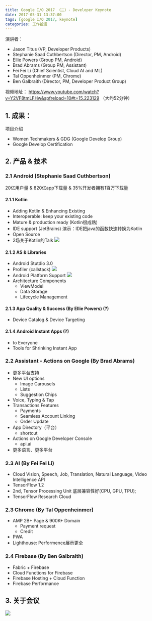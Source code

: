 ```yaml
---
title: Google I/O 2017 （二）- Developer Keynote
date: 2017-05-31 13:37:00
tags: [google I/O 2017, keynote]
categories: 工作拾遗
---
```


演讲者：
- Jason Titus (VP, Developer Products) 
- Stephanie Saad Cuthbertson (Director, PM, Android) 
- Ellie Powers (Group PM, Android) 
- Brad Abrams (Group PM, Assistant) 
- Fei Fei Li (Chief Scientist, Cloud AI and ML) 
- Tal Oppenheinmer (PM, Chrome)
- Ben Galbraith (Director, PM, Developer Product Group)

视频地址： https://www.youtube.com/watch?v=Y2VF8tmLFHw&spfreload=10#t=15.223129 （大约52分钟）
<!-- more -->

## 1. 成果：
项目介绍
- Women Techmakers & GDG (Google Develop Group)
- Google Develop Certification

## 2. 产品 & 技术
### 2.1 Android (Stephanie Saad Cuthbertson)
20亿用户量 & 820亿app下载量 & 35%开发者拥有1百万下载量
#### 2.1.1 Kotlin 
- Adding Kotlin & Enhancing Existing
- Interoperable: keep your existing code
- Mature & production ready (Kotlin很成熟)
- IDE support (JetBrains)
演示：IDE把java的函数快速转换为Kotlin
- Open Source
- 2场关于Kotlin的Talk
![](kotlin.png)
#### 2.1.2 AS & Libraries
- Android Stutdio 3.0
- Profiler (callstack)
![](android.png)
- Android Platform Support 
![](android-platform.png)
- Architecture Components
    - ViewModel
    - Data Storage
    - Lifecycle Management
    
#### 2.1.3 App Quality & Success (By Ellie Powers) (?)
- Device Catalog & Device Targeting

#### 2.1.4 Android Instant Apps (?)
- to Everyone
- Tools for Shrinking Instant App

### 2.2 Assistant - Actions on Google (By Brad Abrams)
- 更多平台支持
- New UI options
    - Image Carousels
    - Lists
    - Suggestion Chips
- Voice, Typing & Tap
- Transactions Features
    - Payments
    - Seamless Account Linking
    - Order Update
- App Directory（平台）
    - shortcut
- Actions on Google Developer Console
    - api.ai
- 更多语言、更多平台

### 2.3 AI (By Fei Fei Li)
- Cloud Vision, Speech, Job, Translation, Natural Language, Video Intelligence API
- TensorFlow 1.2
- 2nd, Tensor Processing Unit
底层兼容性好(CPU, GPU, TPU);
- TensorFlow Research Cloud

### 2.3 Chrome (By Tal Oppenheinmer)
- AMP 2B+ Page & 900K+ Domain
    - Payment request
    - Credit
- PWA 
- Lighthouse: Performence展示更全

### 2.4 Firebase (By Ben Galbraith)
- Fabric + Firebase
- Cloud Functions for Firebase
- Firebase Hosting + Cloud Function
- Firebase Performance

## 3. 关于会议
![](track.png)

